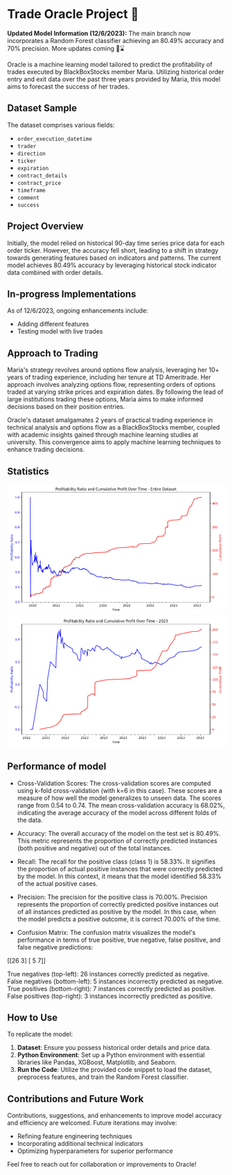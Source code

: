 # Trade Oracle Project 🔮

**Updated Model Information (12/6/2023):**
The main branch now incorporates a Random Forest classifier achieving an 80.49% accuracy and 70% precision. More updates coming 🤑⌛

Oracle is a machine learning model tailored to predict the profitability of trades executed by BlackBoxStocks member Maria. Utilizing historical order entry and exit data over the past three years provided by Maria, this model aims to forecast the success of her trades.

## Dataset Sample

The dataset comprises various fields:

- `order_execution_datetime`
- `trader`
- `direction`
- `ticker`
- `expiration`
- `contract_details`
- `contract_price`
- `timeframe`
- `comment`
- `success`

## Project Overview

Initially, the model relied on historical 90-day time series price data for each order ticker. However, the accuracy fell short, leading to a shift in strategy towards generating features based on indicators and patterns. The current model achieves 80.49% accuracy by leveraging historical stock indicator data combined with order details.

## In-progress Implementations

As of 12/6/2023, ongoing enhancements include:

- Adding different features
- Testing model with live trades

## Approach to Trading

Maria's strategy revolves around options flow analysis, leveraging her 10+ years of trading experience, including her tenure at TD Ameritrade. Her approach involves analyzing options flow, representing orders of options traded at varying strike prices and expiration dates. By following the lead of large institutions trading these options, Maria aims to make informed decisions based on their position entries.

Oracle's dataset amalgamates 2 years of practical trading experience in technical analysis and options flow as a BlackBoxStocks member, coupled with academic insights gained through machine learning studies at university. This convergence aims to apply machine learning techniques to enhance trading decisions.

## Statistics

![2020-2023 Year Profitability Ratio and Cumulative Profit (80% stop loss) vs. Time](images/Figure_1.png)
![2023 Year Profitability Ratio and Cumulative Profit (80% stop loss) vs. Time](images/Figure_2.png)


## Performance of model

- Cross-Validation Scores:
The cross-validation scores are computed using k-fold cross-validation (with k=6 in this case). These scores are a measure of how well the model generalizes to unseen data. The scores range from 0.54 to 0.74. The mean cross-validation accuracy is 68.02%, indicating the average accuracy of the model across different folds of the data.

- Accuracy:
The overall accuracy of the model on the test set is 80.49%. This metric represents the proportion of correctly predicted instances (both positive and negative) out of the total instances.

- Recall:
The recall for the positive class (class 1) is 58.33%. It signifies the proportion of actual positive instances that were correctly predicted by the model. In this context, it means that the model identified 58.33% of the actual positive cases.

- Precision:
The precision for the positive class is 70.00%. Precision represents the proportion of correctly predicted positive instances out of all instances predicted as positive by the model. In this case, when the model predicts a positive outcome, it is correct 70.00% of the time.

- Confusion Matrix:
The confusion matrix visualizes the model's performance in terms of true positive, true negative, false positive, and false negative predictions:

[[26  3]
 [ 5  7]]

True negatives (top-left): 26 instances correctly predicted as negative.
False negatives (bottom-left): 5 instances incorrectly predicted as negative.
True positives (bottom-right): 7 instances correctly predicted as positive.
False positives (top-right): 3 instances incorrectly predicted as positive.

## How to Use

To replicate the model:

1. **Dataset**: Ensure you possess historical order details and price data.
2. **Python Environment**: Set up a Python environment with essential libraries like Pandas, XGBoost, Matplotlib, and Seaborn.
3. **Run the Code**: Utilize the provided code snippet to load the dataset, preprocess features, and train the Random Forest classifier.

## Contributions and Future Work

Contributions, suggestions, and enhancements to improve model accuracy and efficiency are welcomed. Future iterations may involve:

- Refining feature engineering techniques
- Incorporating additional technical indicators
- Optimizing hyperparameters for superior performance

Feel free to reach out for collaboration or improvements to Oracle!
